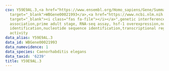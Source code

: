 ```yaml
---
csv: Y59E9AL.3,<a href="https://www.ensembl.org/Homo_sapiens/Gene/Summary?db=core;g=WBGene00021993"
  target="_blank">WBGene00021993</a>,<a href="https://www.ncbi.nlm.nih.gov/pubmed/30894454"
  target="_blank"><i class="fas fa-file"></i></a>",genetic interference,functional
  association,prime adult stage, RNA-seq assay, hsf-1 overexpression,nucleotide sequence
  identification,nucleotide sequence identification,transcriptional regulation,up-regulates
  activity
data_alias: Y59E9AL.3
data_id: WBGene00021993
data_numevidence: 1
data_species: Caenorhabditis elegans
data_taxid: '6239'
title: Y59E9AL.3
---
```

